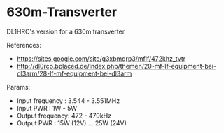 # 630m-Transverter

DL1HRC's version for a 630m transverter

References:
- https://sites.google.com/site/g3xbmqrp3/mflf/472khz_tvtr
- http://dl0rcp.bplaced.de/index.php/themen/20-mf-lf-equipment-bei-dl3arm/28-lf-mf-equipment-bei-dl3arm

Params:
- Input frequency : 3.544 - 3.551MHz
- Input PWR       : 1W - 5W
- Output frequency: 472 - 479kHz
- Output PWR      : 15W (12V) ... 25W (24V)
